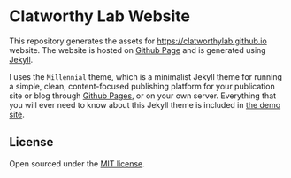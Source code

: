 # Clatworthy Lab Website

This repository generates the assets for https://clatworthylab.github.io website. The website is hosted on [Github Page](pages.github.com) and is generated using [Jekyll](https://jekyllrb.com/).

I uses the `Millennial` theme, which is a minimalist Jekyll theme for running a simple, clean, content-focused publishing platform for your publication site or blog through [Github Pages](https://pages.github.com/), or on your own server. Everything that you will ever need to know about this Jekyll theme is included in [the demo site](https://lenpaul.github.io/Millennial/).

## License

Open sourced under the [MIT license](https://github.com/LeNPaul/Millennial/blob/gh-pages/LICENSE.md).
